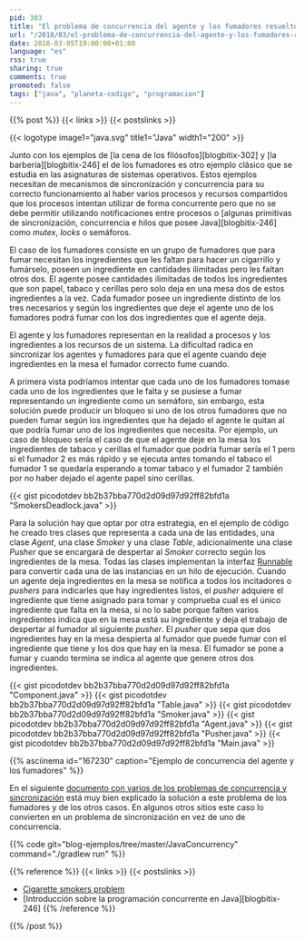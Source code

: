 ```yaml
---
pid: 303
title: "El problema de concurrencia del agente y los fumadores resuelto en Java"
url: "/2018/03/el-problema-de-concurrencia-del-agente-y-los-fumadores-resuelto-en-java/"
date: 2018-03-05T19:00:00+01:00
language: "es"
rss: true
sharing: true
comments: true
promoted: false
tags: ["java", "planeta-codigo", "programacion"]
---
```


{{% post %}}
{{< links >}}
{{< postslinks >}}

{{< logotype image1="java.svg" title1="Java" width1="200" >}}

Junto con los ejemplos de [la cena de los filósofos][blogbitix-302] y [la barbería][blogbitix-246] el de los fumadores es otro ejemplo clásico que se estudia en las asignaturas de sistemas operativos. Estos ejemplos necesitan de mecanismos de sincronización y concurrencia para su correcto funcionamiento al haber varios procesos y recursos compartidos que los procesos intentan utilizar de forma concurrente pero que no se debe permitir utilizando notificaciones entre procesos o [algunas primitivas de sincronización, concurrencia e hilos que posee Java][blogbitix-246] como _mutex_, _locks_ o semáforos.

El caso de los fumadores consiste en un grupo de fumadores que para fumar necesitan los ingredientes que les faltan para hacer un cigarrillo y fumárselo, poseen un ingrediente en cantidades ilimitadas pero les faltan otros dos. El agente posee cantidades ilimitadas de todos los ingredientes que son papel, tabaco y cerillas pero solo deja en una mesa dos de estos ingredientes a la vez. Cada fumador posee un ingrediente distinto de los tres necesarios y según los ingredientes que deje el agente uno de los fumadores podrá fumar con los dos ingredientes que el agente deja.

El agente y los fumadores representan en la realidad a procesos y los ingredientes a los recursos de un sistema. La dificultad radica en sincronizar los agentes y fumadores para que el agente cuando deje ingredientes en la mesa el fumador correcto fume cuando.

A primera vista podríamos intentar que cada uno de los fumadores tomase cada uno de los ingredientes que le falta y se pusiese a fumar representando un ingrediente como un semáforo, sin embargo, esta solución puede producir un bloqueo si uno de los otros fumadores que no pueden fumar según los ingredientes que ha dejado el agente le quitan al que podría fumar uno de los ingredientes que necesita. Por ejemplo, un caso de bloqueo sería el caso de que el agente deje en la mesa los ingredientes de tabaco y cerillas el fumador que podría fumar sería el 1 pero si el fumador 2 es más rápido y se ejecuta antes tomando el tabaco el fumador 1 se quedaría esperando a tomar tabaco y el fumador 2 también por no haber dejado el agente papel sino cerillas.

{{< gist picodotdev bb2b37bba770d2d09d97d92ff82bfd1a "SmokersDeadlock.java" >}}

Para la solución hay que optar por otra estrategia, en el ejemplo de código he creado tres clases que representa a cada una de las entidades, una clase _Agent_, una clase _Smoker_ y una clase _Table_, adicionalmente una clase _Pusher_ que se encargará de despertar al _Smoker_ correcto según los ingredientes de la mesa. Todas las clases implementan la interfaz [Runnable](https://docs.oracle.com/javase/9/docs/api/java/lang/Runnable.html) para convertir cada una de las instancias en un hilo de ejecución. Cuando un agente deja ingredientes en la mesa se notifica a todos los incitadores  o _pushers_ para indicarles que hay ingredientes listos, el _pusher_ adquiere el ingrediente que tiene asignado para tomar y comprueba cual es el único ingrediente que falta en la mesa, si no lo sabe porque falten varios ingredientes indica que en la mesa está su ingrediente y deja el trabajo de despertar al fumador al siguiente _pusher_. El _pusher_ que sepa que dos ingredientes hay en la mesa despierta al fumador que puede fumar con el ingrediente que tiene y los dos que hay en la mesa. El fumador se pone a fumar y cuando termina se indica al agente que genere otros dos ingredientes.

{{< gist picodotdev bb2b37bba770d2d09d97d92ff82bfd1a "Component.java" >}}
{{< gist picodotdev bb2b37bba770d2d09d97d92ff82bfd1a "Table.java" >}}
{{< gist picodotdev bb2b37bba770d2d09d97d92ff82bfd1a "Smoker.java" >}}
{{< gist picodotdev bb2b37bba770d2d09d97d92ff82bfd1a "Agent.java" >}}
{{< gist picodotdev bb2b37bba770d2d09d97d92ff82bfd1a "Pusher.java" >}}
{{< gist picodotdev bb2b37bba770d2d09d97d92ff82bfd1a "Main.java" >}}

{{% asciinema id="167230" caption="Ejemplo de concurrencia del agente y los fumadores" %}}

En el siguiente [documento con varios de los problemas de concurrencia y sincronización](https://cse.yeditepe.edu.tr/~kserdaroglu/spring2014/cse331/labnotes/WEEK%205%20-%20SEMAPHORES/mysemaphoreexamplesMOE.pdf) está muy bien explicado la solución a este problema de los fumadores y de los otros casos. En algunos otros sitios este caso lo convierten en un problema de sincronización en vez de uno de concurrencia.

{{% code git="blog-ejemplos/tree/master/JavaConcurrency" command="./gradlew run" %}}

{{% reference %}}
{{< links >}}
{{< postslinks >}}
* [Cigarette smokers problem](https://en.wikipedia.org/wiki/Cigarette_smokers_problem)
* [Introducción sobre la programación concurrente en Java][blogbitix-246]
{{% /reference %}}

{{% /post %}}
